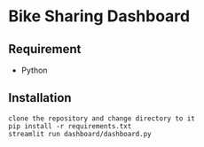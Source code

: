 # Bike Sharing Dashboard

## Requirement
- Python

## Installation
```
clone the repository and change directory to it
pip install -r requirements.txt
streamlit run dashboard/dashboard.py
```

